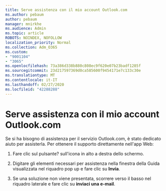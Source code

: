 ```yaml
---
title: Serve assistenza con il mio account Outlook.com
ms.author: pebaum
author: pebaum
manager: mnirkhe
ms.audience: Admin
ms.topic: article
ROBOTS: NOINDEX, NOFOLLOW
localization_priority: Normal
ms.collection: Adm_O365
ms.custom:
- "9001104"
- "3065"
ms.openlocfilehash: 73a386d338b880c808ec9f620e07b23badf1285f
ms.sourcegitcommit: 23d217597369d0ca585600f9454171e7c133c30e
ms.translationtype: MT
ms.contentlocale: it-IT
ms.lasthandoff: 02/27/2020
ms.locfileid: "42288288"
---
```

# <a name="need-help-with-my-outlookcom-account"></a>Serve assistenza con il mio account Outlook.com

Se si ha bisogno di assistenza per il servizio Outlook.com, è stato dedicato aiuto per assisterla. Per ottenere il supporto direttamente nell'app Web: 

1. Fare clic sul pulsante? sull'icona in alto a destra dello schermo. 

2. Digitare gli elementi necessari per assistenza nella finestra della Guida visualizzata nel riquadro pop up e fare clic su **Invia**. 

3. Se una soluzione non viene presentata, scorrere verso il basso nel riquadro laterale e fare clic su **inviaci una e-mail**.
